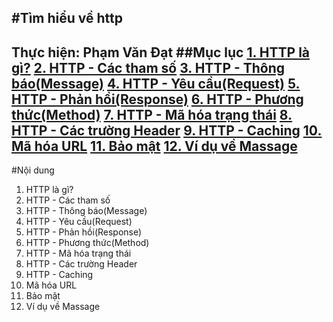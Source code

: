 #Tìm hiểu về http
---
Thực hiện: **Phạm Văn Đạt**
##Mục lục
[1. HTTP là gì?](#1)
[2. HTTP - Các tham số](#2)
[3. HTTP - Thông báo(Message)](#3)
[4. HTTP - Yêu cầu(Request)](#4)
[5. HTTP - Phản hồi(Response)](#5)
[6. HTTP - Phương thức(Method)](#6)
[7. HTTP - Mã hóa trạng thái](#7)
[8. HTTP - Các trường Header](#8)
[9. HTTP - Caching](#9)
[10. Mã hóa URL](#10)
[11. Bảo mật](#11)
[12. Ví dụ về Massage](#12)
---
#Nội dung
<a name="1"></a>
1. HTTP là gì?
<a name="2"></a>
2. HTTP - Các tham số
<a name="3"></a>
3. HTTP - Thông báo(Message)
<a name="4"></a>
4. HTTP - Yêu cầu(Request)
<a name="5"></a>
5. HTTP - Phản hồi(Response)
<a name="6"></a>
6. HTTP - Phương thức(Method)
<a name="7"></a>
7. HTTP - Mã hóa trạng thái
<a name="8"></a>
8. HTTP - Các trường Header
<a name="9"></a>
9. HTTP - Caching
<a name="10"></a>
10. Mã hóa URL
<a name="11"></a>
11. Bảo mật
<a name="12"></a>
12. Ví dụ về Massage








